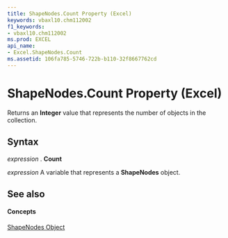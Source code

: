 ```yaml
---
title: ShapeNodes.Count Property (Excel)
keywords: vbaxl10.chm112002
f1_keywords:
- vbaxl10.chm112002
ms.prod: EXCEL
api_name:
- Excel.ShapeNodes.Count
ms.assetid: 106fa785-5746-722b-b110-32f8667762cd
---
```



# ShapeNodes.Count Property (Excel)

Returns an  **Integer** value that represents the number of objects in the collection.


## Syntax

 _expression_ . **Count**

 _expression_ A variable that represents a **ShapeNodes** object.


## See also


#### Concepts


[ShapeNodes Object](shapenodes-object-excel.md)

